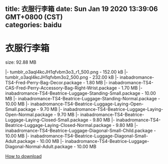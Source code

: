 
title: 衣服行李箱
date: Sun Jan 19 2020 13:39:06 GMT+0800 (CST)    
categories: baidu
---

# 衣服行李箱
size: 92.88 MB
 
 
|- tumblr_o3aql4kcJH1qfvbm3o3_r1_500.png - 152.00 kB
|- tumblr_o3aql4kcJH1qfvbm3o2_500.png - 232.00 kB
|- inabadromance-TS4-Fred-Perry-Bag-Decor.package - 1.80 MB
|- inabadromance-TS4-CAS-Fred-Perry-Accessory-Bag-Right-Wrist.package - 1.70 MB
|- inabadromance-TS4-Beatrice-Luggage-Standing-Small.package - 10.00 MB
|- inabadromance-TS4-Beatrice-Luggage-Standing-Normal.package - 10.00 MB
|- inabadromance-TS4-Beatrice-Luggage-Laying-Open-Small.package - 9.70 MB
|- inabadromance-TS4-Beatrice-Luggage-Laying-Open-Normal.package - 9.70 MB
|- inabadromance-TS4-Beatrice-Luggage-Laying-Closed-Small.package - 9.80 MB
|- inabadromance-TS4-Beatrice-Luggage-Laying-Closed-Normal.package - 9.80 MB
|- inabadromance-TS4-Beatrice-Luggage-Diagonal-Small-Child.package - 10.00 MB
|- inabadromance-TS4-Beatrice-Luggage-Diagonal-Small-Adult.package - 10.00 MB
|- inabadromance-TS4-Beatrice-Luggage-Diagonal-Normal-Adult.package - 10.00 MB

[How to download](https://bpcam.bemobtrk.com/go/2ceec3aa-1ca2-46d6-b9ff-aaa5c184517c?jno=745)